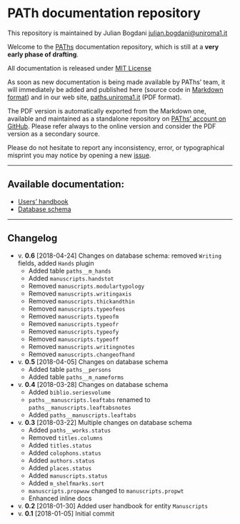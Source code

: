 # PATh documentation repository

This repository is maintained by Julian Bogdani
[julian.bogdani@uniroma1.it](mailto:julian.bogdani@uniroma1.it)

Welcome to the [PAThs](http://paths.uniroma1.it) documentation repository, which
is still at a **very early phase of drafting**.

All documentation is released under [MIT License](LICENSE.txt)

As soon as new documentation is being made available by PAThs’ team, it will immediately
be added and published here (source code in
[Markdown format](https://daringfireball.net/projects/markdown/)) and in our web site,
[paths.uniroma1.it](http://paths.uniroma1.it) (PDF format).

The PDF version is automatically exported from the Markdown one, available and
maintained as a standalone repository on
[PAThs’ account on GitHub](https://github.com/paths-erc/paths-docs). Please refer
always to the online version and consider the PDF version as a secondary source.

Please do not hesitate to report any inconsistency, error, or
typographical misprint you may notice by opening a new [issue](https://github.com/paths-erc/paths-docs/issues).

---

## Available documentation:
- [Users’ handbook](db-handbook/README.md)
- [Database schema](db-schema/README.md)

---

## Changelog
- v. **0.6** [2018-04-24] Changes on database schema: removed `Writing` fields, added `Hands` plugin
  - Added table `paths__m_hands`
  - Added `manuscripts.handstot`
  - Removed `manuscripts.modulartypology`
  - Removed `manuscripts.writingaxis`
  - Removed `manuscripts.thickandthin`
  - Removed `manuscripts.typeofeos`
  - Removed `manuscripts.typeofm`
  - Removed `manuscripts.typeofr`
  - Removed `manuscripts.typeofy`
  - Removed `manuscripts.typeoff`
  - Removed `manuscripts.writingnotes`
  - Removed `manuscripts.changeofhand`
- v. **0.5** [2018-04-05] Changes on database schema
  - Added table `paths__persons`
  - Added table `paths__m_nameforms`
- v. **0.4** [2018-03-28] Changes on database schema
  - Added `biblio.seriesvolume`
  - `paths__manuscripts.leaftabs` renamed to `paths__manuscripts.leaftabsnotes`
  - Added `paths__manuscripts.leaftabs`
- v. **0.3** [2018-03-22] Multiple changes on database schema
  - Added `paths__works.status`
  - Removed `titles.columns`
  - Added `titles.status`
  - Added `colophons.status`
  - Added `authors.status`
  - Added `places.status`
  - Added `manuscripts.status`
  - Added `m_shelfmarks.sort`
  - `manuscripts.propwuw` changed to `manuscripts.propwt`
  - Enhanced inline docs
- v. **0.2** [2018-01-30] Added user handbook for entity `Manuscripts`
- v. **0.1** [2018-01-05] Initial commit
